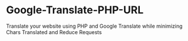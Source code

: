 # Google-Translate-PHP-URL
Translate your website using PHP and Google Translate while minimizing Chars Translated and Reduce Requests
